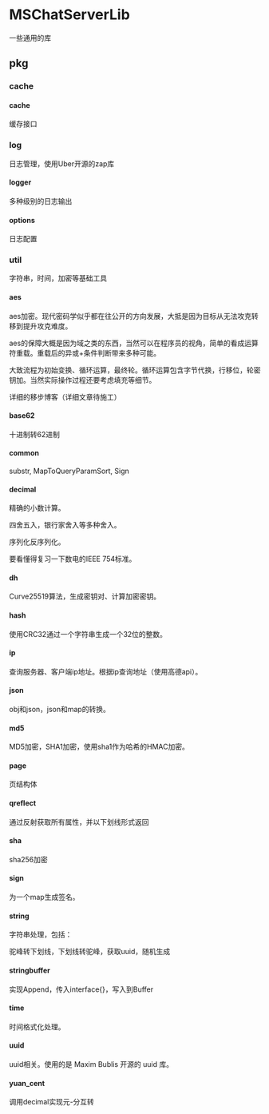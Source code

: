 # MSChatServerLib

一些通用的库

## pkg

### cache

#### cache
缓存接口

### log
日志管理，使用Uber开源的zap库

#### logger
多种级别的日志输出

#### options
日志配置

### util
字符串，时间，加密等基础工具

#### aes
aes加密。现代密码学似乎都在往公开的方向发展，大抵是因为目标从无法攻克转移到提升攻克难度。

aes的保障大概是因为域之类的东西，当然可以在程序员的视角，简单的看成运算符重载。重载后的异或+条件判断带来多种可能。

大致流程为初始变换、循环运算，最终轮。循环运算包含字节代换，行移位，轮密钥加。当然实际操作过程还要考虑填充等细节。

详细的移步博客（详细文章待施工）

#### base62
十进制转62进制

#### common
substr, MapToQueryParamSort, Sign

#### decimal
精确的小数计算。

四舍五入，银行家舍入等多种舍入。

序列化反序列化。

要看懂得复习一下数电的IEEE 754标准。

#### dh
Curve25519算法，生成密钥对、计算加密密钥。

#### hash
使用CRC32通过一个字符串生成一个32位的整数。

#### ip
查询服务器、客户端ip地址。根据ip查询地址（使用高德api）。

#### json
obj和json，json和map的转换。

#### md5
MD5加密，SHA1加密，使用sha1作为哈希的HMAC加密。

#### page
页结构体

#### qreflect
通过反射获取所有属性，并以下划线形式返回

#### sha
sha256加密

#### sign
为一个map生成签名。

#### string
字符串处理，包括：

驼峰转下划线，下划线转驼峰，获取uuid，随机生成

#### stringbuffer
实现Append，传入interface{}，写入到Buffer

#### time
时间格式化处理。

#### uuid
uuid相关。使用的是 Maxim Bublis 开源的 uuid 库。

#### yuan_cent
调用decimal实现元-分互转